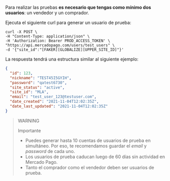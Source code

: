 Para realizar las pruebas **es necesario que tengas como mínimo dos usuarios**: un vendedor y un comprador.

Ejecuta el siguiente curl para generar un usuario de prueba:

```curl
curl -X POST \
-H "Content-Type: application/json" \
-H 'Authorization: Bearer PROD_ACCESS_TOKEN' \
"https://api.mercadopago.com/users/test_users" \
-d '{"site_id":"[FAKER][GLOBALIZE][UPPER_SITE_ID]"}'
```

La respuesta tendrá una estructura similar al siguiente ejemplo:

```json
{
  "id": 123,
  "nickname": "TEST45I5GYIH",
  "password": "qatest6730",
  "site_status": "active",
  "site_id": "MLA",
  "email": "test_user_123@testuser.com",
  "date_created": "2021-11-04T12:02:35Z",
  "date_last_updated": "2021-11-04T12:02:35Z"
}
```

>WARNING
>
>Importante
>
> * Puedes generar hasta 10 cuentas de usuarios de prueba en simultáneo. Por eso, te recomendamos guardar el _email_ y _password_ de cada uno.
> * Los usuarios de prueba caducan luego de 60 días sin actividad en Mercado Pago.
> * Tanto el comprador como el vendedor deben ser usuarios de prueba.